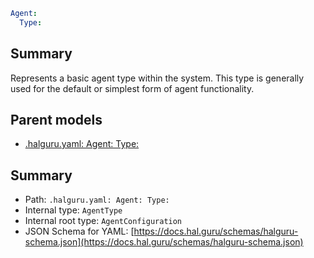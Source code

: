 <!--
title: Type
version: 1.40.7-beta.14
generated: true
date: 2025-04-28
node: This file is generated by the command-line program: `halguru manual -c -m`
-->


```yaml
Agent:
  Type:
```

## Summary

Represents a basic agent type within the system. This type is generally used for the default or simplest form of agent functionality.

## Parent models

* [.halguru.yaml: Agent: Type:]((halguru)-agent-type.md)
## Summary

* Path: `.halguru.yaml: Agent: Type:`
* Internal type: `AgentType`
* Internal root type: `AgentConfiguration`
* JSON Schema for YAML: [https://docs.hal.guru/schemas/halguru-schema.json](https://docs.hal.guru/schemas/halguru-schema.json)
